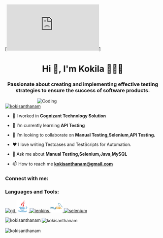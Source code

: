 [![MasterHead](https://www.freepik.com/free-vector/tiny-people-testing-quality-assurance-software-isolated-flat-vector-illustration-cartoon-character-fixing-bugs-hardware-device-application-test-it-service-concept_10613736.htm#query=software%20testing&position=0&from_view=keyword&track=ais)]
<h1 align="center">Hi 👋, I'm Kokila 👩🏾‍💻</h1>
<h3 align="center">Passionate about creating and implementing effective testing strategies to ensure the success of software products.</h3>
<img align="right" alt="Coding" width="400" src="C:\Users\hp\Desktop\Java\girl.JPG">

<p align="left"> <a href="https://github.com/ryo-ma/github-profile-trophy"><img src="https://github-profile-trophy.vercel.app/?username=kokisanthanam" alt="kokisanthanam" /></a> </p>

- 🔭 I worked in **Cognizant Technology Solution**

- 🌱 I’m currently learning **API Testing**

- 👯 I’m looking to collaborate on **Manual Testing,Selenium,API Testing.**

- ❤️ I love writing Testcases and TestScripts for Automation.

- 💬 Ask me about **Manual Testing,Selenium,Java,MySQL**

- 📫 How to reach me **kokisanthanam@gmail.com**

<h3 align="left">Connect with me:</h3>
<p align="left">
</p>

<h3 align="left">Languages and Tools:</h3>
<p align="left"> <a href="https://git-scm.com/" target="_blank" rel="noreferrer"> <img src="https://www.vectorlogo.zone/logos/git-scm/git-scm-icon.svg" alt="git" width="40" height="40"/> </a> <a href="https://www.java.com" target="_blank" rel="noreferrer"> <img src="https://raw.githubusercontent.com/devicons/devicon/master/icons/java/java-original.svg" alt="java" width="40" height="40"/> </a> <a href="https://www.jenkins.io" target="_blank" rel="noreferrer"> <img src="https://www.vectorlogo.zone/logos/jenkins/jenkins-icon.svg" alt="jenkins" width="40" height="40"/> </a> <a href="https://www.mysql.com/" target="_blank" rel="noreferrer"> <img src="https://raw.githubusercontent.com/devicons/devicon/master/icons/mysql/mysql-original-wordmark.svg" alt="mysql" width="40" height="40"/> </a> <a href="https://www.selenium.dev" target="_blank" rel="noreferrer"> <img src="https://raw.githubusercontent.com/detain/svg-logos/780f25886640cef088af994181646db2f6b1a3f8/svg/selenium-logo.svg" alt="selenium" width="40" height="40"/> </a> </p>

<p><img align="left" src="https://github-readme-stats.vercel.app/api/top-langs?username=kokisanthanam&show_icons=true&locale=en&layout=compact" alt="kokisanthanam" /></p>

<p>&nbsp;<img align="center" src="https://github-readme-stats.vercel.app/api?username=kokisanthanam&show_icons=true&locale=en" alt="kokisanthanam" /></p>

<p><img align="center" src="https://github-readme-streak-stats.herokuapp.com/?user=kokisanthanam&" alt="kokisanthanam" /></p>
